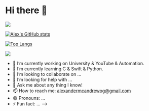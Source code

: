 # Hi there 👋
![](https://visitor-badge.glitch.me/badge?page_id=alalalex-m)



[![Alex's GitHub stats](https://github-readme-stats.vercel.app/api?username=alalalex-m&theme=aura&show_icons=true)](https://github.com/alalalex-m)

[![Top Langs](https://github-readme-stats.vercel.app/api/top-langs/?username=alalalex-m&theme=aura&layout=compact)](https://alalalex-m.github.io/)


[![](https://img.shields.io/badge/macOS-Hackintosh-292e33?style=flat-square&logo=apple&logoColor=ffffff)](https://alalalex-m.github.io/)

- 🔭 I’m currently working on University & YouTube & Automation.
- 🌱 I’m currently learning C & Swift & Python.
- 👯 I’m looking to collaborate on ...
- 🤔 I’m looking for help with ...
- 💬 Ask me about any thing I know!
- 📫 How to reach me: alexandermcandrewog@gmail.com
- 😄 Pronouns: ...
- ⚡ Fun fact: ...
-->

